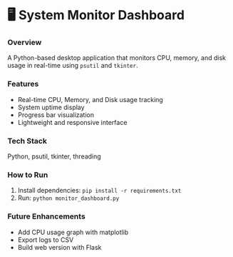 # 🖥️ System Monitor Dashboard

### Overview
A Python-based desktop application that monitors CPU, memory, and disk usage in real-time using `psutil` and `tkinter`.

### Features
- Real-time CPU, Memory, and Disk usage tracking  
- System uptime display  
- Progress bar visualization  
- Lightweight and responsive interface  

### Tech Stack
Python, psutil, tkinter, threading

### How to Run
1. Install dependencies: `pip install -r requirements.txt`
2. Run: `python monitor_dashboard.py`

### Future Enhancements
- Add CPU usage graph with matplotlib
- Export logs to CSV
- Build web version with Flask
